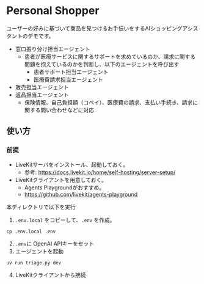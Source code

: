 # Personal Shopper

ユーザーの好みに基づいて商品を見つけるお手伝いをするAIショッピングアシスタントのデモです。

- 窓口振り分け担当エージェント
  - 患者が医療サービスに関するサポートを求めているのか、請求に関する問題を抱えているのかを判断し、以下のエージェントを呼び出す
    - 患者サポート担当エージェント
    - 医療費請求担当エージェント
- 販売担当エージェント
- 返品担当エージェント
  - 保険情報、自己負担額（コペイ）、医療費の請求、支払い手続き、請求に関する問い合わせなどに対応

## 使い方

### 前提

- LiveKitサーバをインストール、起動しておく。
  -  参考: https://docs.livekit.io/home/self-hosting/server-setup/
- LiveKitクライアントを用意しておく。
  - Agents Playgroundがおすすめ。
  - https://github.com/livekit/agents-playground

本ディレクトリで以下を実行

1. `.env.local` をコピーして、`.env` を作成。
```shell
cp .env.local .env
```
2. `.env`に OpenAI APIキーをセット
3. エージェントを起動
```
uv run triage.py dev
```
4. LiveKitクライアントから接続